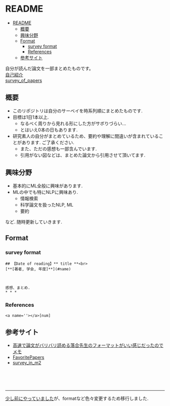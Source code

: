 # README
- [README](#readme)
  - [概要](#概要)
  - [興味分野](#興味分野)
  - [Format](#format)
    - [survey format](#survey-format)
    - [References](#references)
  - [参考サイト](#参考サイト)

自分が読んだ論文を一部まとめたものです。<br>
[自己紹介](https://tsutsumi-portfolio.wraptas.site/)<br>
[survey_of_papers](https://github.com/tsutsumi-ozro/survey_of_papers/blob/main/survey_of_papers.md)
## 概要
* このリポジトリは自分のサーベイを時系列順にまとめたものです.
* 目標は1日1本以上.
  * なるべく周りから見れる形にした方がサボりづらい...
  * とはいえ0本の日もあります.
* 研究素人の自分がまとめているため、要約や理解に間違いが含まれていることがあります. ご了承ください.
  * また、ただの感想も一部含んでいます.
  * 引用がない図などは、まとめた論文から引用させて頂いてます.



## 興味分野
* 基本的にML全般に興味があります.
* MLの中でも特にNLPに興味あり.
  * 情報検索
  * 科学論文を扱ったNLP, ML
  * 要約

など. 随時更新していきます.

## Format

### survey format
```
## 【Date of reading】** title **<br>
[**[著者, 学会, 年度]**](#name)



感想、まとめ.
* * *
```
### References
```
<a name=''></a>[num]

```



## 参考サイト

* [高速で論文がバリバリ読める落合先生のフォーマットがいい感じだったのでメモ](https://lafrenze.hatenablog.com/entry/2015/08/04/120205)
* [FavoritePapers](https://github.com/SeitaroShinagawa/FavoritePapers)
* [survey_in_m2](https://github.com/d-dof/survey_in_m2)


<br><br><br>
* * *


[少し前にやっていました](https://github.com/tsutsumi-ozro/My-Papers-Survey)が、formatなど色々変更するため移行しました.
